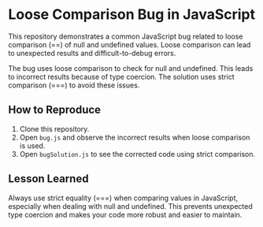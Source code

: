 # Loose Comparison Bug in JavaScript

This repository demonstrates a common JavaScript bug related to loose comparison (==) of null and undefined values.  Loose comparison can lead to unexpected results and difficult-to-debug errors.

The bug uses loose comparison to check for null and undefined.  This leads to incorrect results because of type coercion.  The solution uses strict comparison (===) to avoid these issues.

## How to Reproduce

1. Clone this repository.
2. Open `bug.js` and observe the incorrect results when loose comparison is used.
3. Open `bugSolution.js` to see the corrected code using strict comparison.

## Lesson Learned

Always use strict equality (===) when comparing values in JavaScript, especially when dealing with null and undefined.  This prevents unexpected type coercion and makes your code more robust and easier to maintain.